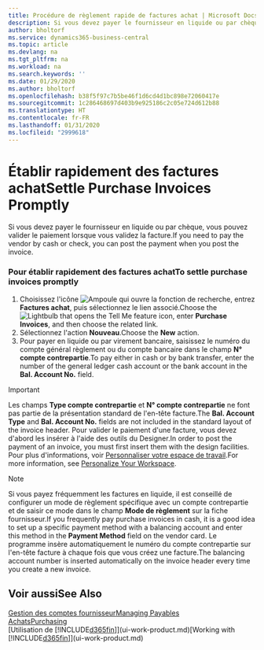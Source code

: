 ```yaml
---
title: Procédure de règlement rapide de factures achat | Microsoft Docs
description: Si vous devez payer le fournisseur en liquide ou par chèque, vous pouvez effectuer toutes les opérations nécessaires lorsque vous validez la facture.
author: bholtorf
ms.service: dynamics365-business-central
ms.topic: article
ms.devlang: na
ms.tgt_pltfrm: na
ms.workload: na
ms.search.keywords: ''
ms.date: 01/29/2020
ms.author: bholtorf
ms.openlocfilehash: b38f5f97c7b5be46f1d6cd4d1bc898e72060417e
ms.sourcegitcommit: 1c286468697d403b9e925186c2c05e724d612b88
ms.translationtype: HT
ms.contentlocale: fr-FR
ms.lasthandoff: 01/31/2020
ms.locfileid: "2999618"
---
```

# <a name="settle-purchase-invoices-promptly"></a><span data-ttu-id="f350f-103">Établir rapidement des factures achat</span><span class="sxs-lookup"><span data-stu-id="f350f-103">Settle Purchase Invoices Promptly</span></span>
<span data-ttu-id="f350f-104">Si vous devez payer le fournisseur en liquide ou par chèque, vous pouvez valider le paiement lorsque vous validez la facture.</span><span class="sxs-lookup"><span data-stu-id="f350f-104">If you need to pay the vendor by cash or check, you can post the payment when you post the invoice.</span></span>  

### <a name="to-settle-purchase-invoices-promptly"></a><span data-ttu-id="f350f-105">Pour établir rapidement des factures achat</span><span class="sxs-lookup"><span data-stu-id="f350f-105">To settle purchase invoices promptly</span></span>  
1. <span data-ttu-id="f350f-106">Choisissez l'icône ![Ampoule qui ouvre la fonction de recherche](media/ui-search/search_small.png "Dites-moi ce que vous voulez faire"), entrez **Factures achat**, puis sélectionnez le lien associé.</span><span class="sxs-lookup"><span data-stu-id="f350f-106">Choose the ![Lightbulb that opens the Tell Me feature](media/ui-search/search_small.png "Tell me what you want to do") icon, enter **Purchase Invoices**, and then choose the related link.</span></span>  
2. <span data-ttu-id="f350f-107">Sélectionnez l'action **Nouveau**.</span><span class="sxs-lookup"><span data-stu-id="f350f-107">Choose the **New** action.</span></span>  
3.  <span data-ttu-id="f350f-108">Pour payer en liquide ou par virement bancaire, saisissez le numéro du compte général règlement ou du compte bancaire dans le champ **N° compte contrepartie**.</span><span class="sxs-lookup"><span data-stu-id="f350f-108">To pay either in cash or by bank transfer, enter the number of the general ledger cash account or the bank account in the **Bal. Account No.** field.</span></span>  

> [!IMPORTANT]  
>  <span data-ttu-id="f350f-109">Les champs **Type compte contrepartie** et **N° compte contrepartie** ne font pas partie de la présentation standard de l'en-tête facture.</span><span class="sxs-lookup"><span data-stu-id="f350f-109">The **Bal. Account Type** and **Bal. Account No.** fields are not included in the standard layout of the invoice header.</span></span> <span data-ttu-id="f350f-110">Pour valider le paiement d'une facture, vous devez d'abord les insérer à l'aide des outils du Designer.</span><span class="sxs-lookup"><span data-stu-id="f350f-110">In order to post the payment of an invoice, you must first insert them with the design facilities.</span></span> <span data-ttu-id="f350f-111">Pour plus d'informations, voir [Personnaliser votre espace de travail](ui-personalization-user.md).</span><span class="sxs-lookup"><span data-stu-id="f350f-111">For more information, see [Personalize Your Workspace](ui-personalization-user.md).</span></span> 

> [!NOTE]  
>  <span data-ttu-id="f350f-112">Si vous payez fréquemment les factures en liquide, il est conseillé de configurer un mode de règlement spécifique avec un compte contrepartie et de saisir ce mode dans le champ **Mode de règlement** sur la fiche fournisseur.</span><span class="sxs-lookup"><span data-stu-id="f350f-112">If you frequently pay purchase invoices in cash, it is a good idea to set up a specific payment method with a balancing account and enter this method in the **Payment Method** field on the vendor card.</span></span> <span data-ttu-id="f350f-113">Le programme insère automatiquement le numéro du compte contrepartie sur l'en-tête facture à chaque fois que vous créez une facture.</span><span class="sxs-lookup"><span data-stu-id="f350f-113">The balancing account number is inserted automatically on the invoice header every time you create a new invoice.</span></span>  

## <a name="see-also"></a><span data-ttu-id="f350f-114">Voir aussi</span><span class="sxs-lookup"><span data-stu-id="f350f-114">See Also</span></span>  
[<span data-ttu-id="f350f-115">Gestion des comptes fournisseur</span><span class="sxs-lookup"><span data-stu-id="f350f-115">Managing Payables</span></span>](payables-manage-payables.md)  
[<span data-ttu-id="f350f-116">Achats</span><span class="sxs-lookup"><span data-stu-id="f350f-116">Purchasing</span></span>](purchasing-manage-purchasing.md)  
<span data-ttu-id="f350f-117">[Utilisation de [!INCLUDE[d365fin](includes/d365fin_md.md)]](ui-work-product.md)</span><span class="sxs-lookup"><span data-stu-id="f350f-117">[Working with [!INCLUDE[d365fin](includes/d365fin_md.md)]](ui-work-product.md)</span></span>
